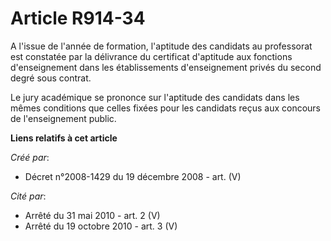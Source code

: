 # Article R914-34

A l'issue de l'année de formation, l'aptitude des candidats au professorat est  constatée par la délivrance du certificat
d'aptitude aux fonctions  d'enseignement dans les établissements d'enseignement privés du second degré  sous contrat.

Le jury académique se prononce sur l'aptitude  des candidats dans les mêmes conditions que celles fixées pour les candidats
reçus aux concours de l'enseignement public.

**Liens relatifs à cet article**

_Créé par_:

  - Décret n°2008-1429 du 19 décembre 2008 - art. (V)

_Cité par_:

  - Arrêté du 31 mai 2010 - art. 2 (V)
  - Arrêté du 19 octobre 2010 - art. 3 (V)
